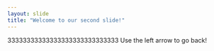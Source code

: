 ```yaml
---
layout: slide
title: "Welcome to our second slide!"
---
```

33333333333333333333333333333
Use the left arrow to go back!
